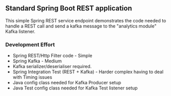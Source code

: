 ## Standard Spring Boot REST application

This simple Spring REST service endpoint demonstrates the code needed to handle a REST call and send a kafka message to
the "analytics module" Kafka listener.

### Development Effort

* Spring REST/Http Filter code - Simple
* Spring Kafka - Medium
* Kafka serializer/deserialiser required.
* Spring Integration Test (REST + Kafka) - Harder complex having to deal with Timing issues
* Java config class needed for Kafka Producer setup
* Java Test config class needed for Kafka Test listener setup

